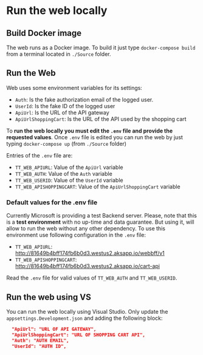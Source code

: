  # Run the web locally

 ## Build Docker image

The web runs as a Docker image. To build it just type `docker-compose build` from a terminal located in `./Source` folder.

 ## Run the Web

 Web uses some environment variables for its settings:

 * `Auth`: Is the fake authorization email of the logged user.
 * `UserId`: Is the fake ID of the logged user
 * `ApiUrl`: Is the URL of the API gateway
 * `ApiUrlShoppingCart`: Is the URL of the API used by the shopping cart


To **run the web locally you must edit the `.env` file and provide the requested values**. Once `.env` file is edited you can run the web by just typing `docker-compose up` (from `./Source` folder)

Entries of the `.env` file are:

* `TT_WEB_APIURL`: Value of the `ApiUrl` variable
* `TT_WEB_AUTH`: Value of the `Auth` variable
* `TT_WEB_USERID`: Value of the `UserId` variable
* `TT_WEB_APISHOPPINGCART`: Value of the `ApiUrlShoppingCart` variable

### Default values for the .env file

Currently Microsoft is providing a test Backend server. Please, note that this is a **test environment** with no up-time and data guarantee. But using it, will allow to run the web without any other dependency. To use this environment use following configuration in the `.env` file:

* `TT_WEB_APIURL`: http://81649b4bff174fb6b0d3.westus2.aksapp.io/webbff/v1
* `TT_WEB_APISHOPPINGCART`: http://81649b4bff174fb6b0d3.westus2.aksapp.io/cart-api

Read the `.env` file for valid values of `TT_WEB_AUTH` and `TT_WEB_USERID`.

## Run the web using VS

You can run the web locally using Visual Studio. Only update the `appsettings.Development.json` and adding the following block:

```json
  "ApiUrl": "URL OF API GATEWAY",
  "ApiUrlShoppingCart": "URL OF SHOPPING CART API",
  "Auth": "AUTH EMAIL",
  "UserId": "AUTH ID",
```